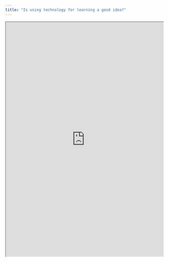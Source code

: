 ```yaml
---
title: "Is using technology for learning a good idea?"
---
```



<iframe height="750" width="100%" src="https://ewelton.github.io/ktest/wiki.html#Is%20using%20technology%20for%20learning%20a%20good%20idea?"></iframe>
